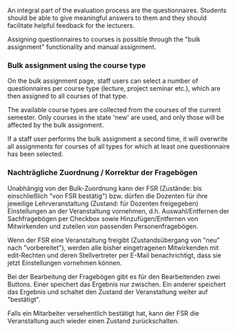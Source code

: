 
An integral part of the evaluation process are the questionnaires. Students should be able to give meaningful answers to them and they should facilitate helpful feedback for the lecturers.

Assigning questionnaires to courses is possible through the "bulk assignment" functionality and manual assignment.

### Bulk assignment using the course type

On the bulk assignment page, staff users can select a number of questionnaires per course type (lecture, project seminar etc.), which are then assigned to all courses of that type.

The available course types are collected from the courses of the current semester. Only courses in the state 'new' are used, and only those will be affected by the bulk assignment.

If a staff user performs the bulk assignment a second time, it will overwrite all assignments for courses of all types for which at least one questionnaire has been selected.

### Nachträgliche Zuordnung / Korrektur der Fragebögen

Unabhängig von der Bulk-Zuordnung kann der FSR (Zustände: bis einschließlich "von FSR bestätig") bzw. dürfen die Dozenten für ihre jeweilige Lehrveranstaltung (Zustand: für Dozenten freigegeben) Einstellungen an der Veranstaltung vornehmen, d.h. Auswahl/Entfernen der Sachfragebögen per Checkbox sowie Hinzufügen/Entfernen von Mitwirkenden und zuteilen von passenden Personenfragebögen.

Wenn der FSR eine Veranstaltung freigibt (Zustandsübergang von "neu" nach "vorbereitet"), werden alle bisher eingetragenen Mitwirkenden mit edit-Rechten und deren Stellvertreter per E-Mail benachrichtigt, dass sie jetzt Einstellungen vornehmen können.

Bei der Bearbeitung der Fragebögen gibt es für den Bearbeitenden zwei Buttons. Einer speichert das Ergebnis nur zwischen. Ein anderer speichert das Ergebnis und schaltet den Zustand der Veranstaltung weiter auf "bestätigt".

Falls ein Mitarbeiter versehentlich bestätigt hat, kann der FSR die Veranstaltung auch wieder einen Zustand zurückschalten.
